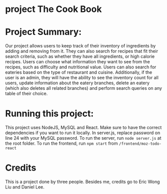 # project The Cook Book

# Project Summary:
Our project allows users to keep track of their inventory of ingredients by adding and removing from it. They can also search for recipes that fit their search criteria, such as whether they have all ingredients, or high calorie recipes. Users can choose what information they want to see from the recipes, such as difficulty and nutritional value. Users can also search for eateries based on the type of restaurant and cuisine. Additionally, if the user is an admin, they will have the ability to see the inventory count for all users, update information about the eatery branches, delete an eatery (which also deletes all related branches) and perform search queries on any table of their choice.

# Running this project:
This project uses NodeJS, MySQL and React. Make sure to have the correct dependencies if you want to run it locally. In server.js, replace password on line 24 with your MySQL password. To run the server, run ` node server.js ` at the root folder. To run the frontend, run ` npm start ` from ` /frontend/moz-todo-react `

# Credits
This is a project done by three people. Besides me, credits go to Eric Wong Liu and Daniel Lee.

